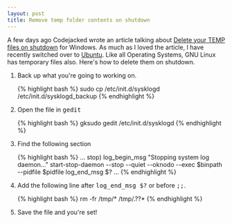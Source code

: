 ```yaml
---
layout: post
title: Remove temp folder contents on shutdown
---
```


A few days ago Codejacked wrote an article talking about [Delete your TEMP files on shutdown](http://www.codejacked.com/delete-your-temp-files-on-shutdown/) for Windows. As much as I loved the article, I have recently switched over to [Ubuntu](http://www.ubuntu.com). Like all Operating Systems, GNU Linux has temporary files also. Here's how to delete them on shutdown.

1. Back up what you're going to working on.

    {% highlight bash %}
    sudo cp /etc/init.d/sysklogd /etc/init.d/sysklogd_backup
    {% endhighlight %}

2. Open the file in <tt>gedit</tt>

    {% highlight bash %}
    gksudo gedit /etc/init.d/sysklogd
    {% endhighlight %}

3. Find the following section

    {% highlight bash %}
    ...
    stop)
    log_begin_msg "Stopping system log daemon..."
    start-stop-daemon --stop --quiet --oknodo --exec $binpath --pidfile $pidfile
    log_end_msg $?
    ...
    {% endhighlight %}

4. Add the following line after <tt>log_end_msg $?</tt> or before <tt>;;</tt>.

    {% highlight bash %}
    rm -fr /tmp/* /tmp/.??*
    {% endhighlight %}

5. Save the file and you're set!


